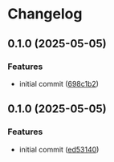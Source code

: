 # Changelog

## 0.1.0 (2025-05-05)


### Features

* initial commit ([698c1b2](https://github.com/david-fischer/streamlit-state-attribute/commit/698c1b2e9da530aec17ce8b9c282ed3df3518885))

## 0.1.0 (2025-05-05)


### Features

* initial commit ([ed53140](https://github.com/david-fischer/streamlit-state-attribute/commit/ed53140e9d6a69a1b9b30c610d87d4173f1b9caa))
